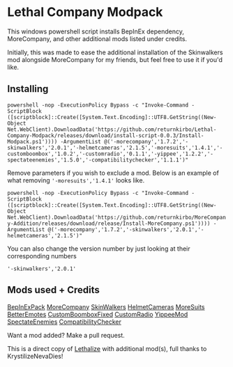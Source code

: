 # Lethal Company Modpack

This windows powershell script installs BepInEx dependency, MoreCompany, and other additional mods listed under credits.

Initially, this was made to ease the additional installation of the Skinwalkers mod alongside MoreCompany for my friends, but feel free to use it if you'd like.

## Installing

```
powershell -nop -ExecutionPolicy Bypass -c "Invoke-Command -ScriptBlock ([scriptblock]::Create([System.Text.Encoding]::UTF8.GetString((New-Object Net.WebClient).DownloadData('https://github.com/returnkirbo/Lethal-Company-Modpack/releases/download/install-script-0.0.3/Install-Modpack.ps1')))) -ArgumentList @('-morecompany','1.7.2','-skinwalkers','2.0.1','-helmetcameras','2.1.5','-moresuits','1.4.1','-customboombox','1.0.2','-customradio','0.1.1','-yippee','1.2.2','-spectateenemies','1.5.0','-compatibilitychecker','1.1.1')"
```

Remove parameters if you wish to exclude a mod. Below is an example of what removing ``'-moresuits','1.4.1'`` looks like.

``
powershell -nop -ExecutionPolicy Bypass -c "Invoke-Command -ScriptBlock ([scriptblock]::Create([System.Text.Encoding]::UTF8.GetString((New-Object Net.WebClient).DownloadData('https://github.com/returnkirbo/MoreCompany-Addition/releases/download/release/Install-MoreCompany.ps1')))) -ArgumentList @('-morecompany','1.7.2','-skinwalkers','2.0.1','-helmetcameras','2.1.5')"
``

You can also change the version number by just looking at their corresponding numbers

``'-skinwalkers','2.0.1'``
                  
## Mods used + Credits

[BepInExPack](https://thunderstore.io/c/lethal-company/p/BepInEx/BepInExPack/)
[MoreCompany](https://thunderstore.io/c/lethal-company/p/notnotnotswipez/MoreCompany/)
[SkinWalkers](https://thunderstore.io/c/lethal-company/p/RugbugRedfern/Skinwalkers/)
[HelmetCameras](https://thunderstore.io/c/lethal-company/p/RickArg/Helmet_Cameras/)
[MoreSuits](https://thunderstore.io/c/lethal-company/p/x753/More_Suits/)
[BetterEmotes](https://thunderstore.io/c/lethal-company/p/Sligili/More_Emotes/)
[CustomBoomboxFixed](https://thunderstore.io/c/lethal-company/p/rafl/CustomBoomboxMusicFixed/)
[CustomRadio](https://thunderstore.io/c/lethal-company/p/zerouni/CustomRadio/)
[YippeeMod](https://thunderstore.io/c/lethal-company/p/sunnobunno/YippeeMod/)
[SpectateEnemies](https://thunderstore.io/c/lethal-company/p/AllToasters/SpectateEnemies/)
[CompatibilityChecker](https://thunderstore.io/c/lethal-company/p/Ryokune/CompatibilityChecker/)

Want a mod added? Make a pull request.

This is a direct copy of [Lethalize](https://github.com/KrystilizeNevaDies/Lethalize) with additional mod(s), full thanks to KrystilizeNevaDies!
